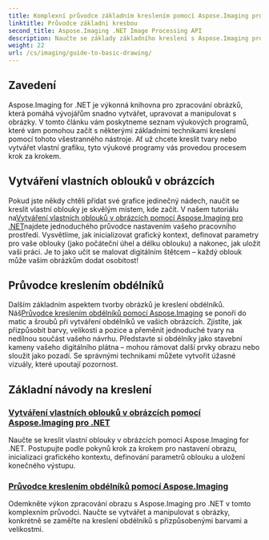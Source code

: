 ```yaml
---
title: Komplexní průvodce základním kreslením pomocí Aspose.Imaging pro .NET
linktitle: Průvodce základní kresbou
second_title: Aspose.Imaging .NET Image Processing API
description: Naučte se základy základního kreslení s Aspose.Imaging pro .NET. Tento výukový program krok za krokem pokrývá základní pojmy, včetně vytváření tvarů, aplikace transformací a manipulace s obrázky.
weight: 22
url: /cs/imaging/guide-to-basic-drawing/
---
```

## Zavedení

Aspose.Imaging for .NET je výkonná knihovna pro zpracování obrázků, která pomáhá vývojářům snadno vytvářet, upravovat a manipulovat s obrázky. V tomto článku vám poskytneme seznam výukových programů, které vám pomohou začít s některými základními technikami kreslení pomocí tohoto všestranného nástroje. Ať už chcete kreslit tvary nebo vytvářet vlastní grafiku, tyto výukové programy vás provedou procesem krok za krokem.

## Vytváření vlastních oblouků v obrázcích

 Pokud jste někdy chtěli přidat své grafice jedinečný nádech, naučit se kreslit vlastní oblouky je skvělým místem, kde začít. V našem tutoriálu na[Vytváření vlastních oblouků v obrázcích pomocí Aspose.Imaging pro .NET](./create-custom-arc-in-images/)najdete jednoduchého průvodce nastavením vašeho pracovního prostředí. Vysvětlíme, jak inicializovat grafický kontext, definovat parametry pro vaše oblouky (jako počáteční úhel a délku oblouku) a nakonec, jak uložit vaši práci. Je to jako učit se malovat digitálním štětcem – každý oblouk může vašim obrázkům dodat osobitost!

## Průvodce kreslením obdélníků

 Dalším základním aspektem tvorby obrázků je kreslení obdélníků. Náš[Průvodce kreslením obdélníků pomocí Aspose.Imaging](./guide-to-drawing-rectangle/) se ponoří do matic a šroubů při vytváření obdélníků ve vašich obrázcích. Zjistíte, jak přizpůsobit barvy, velikosti a pozice a přeměnit jednoduché tvary na nedílnou součást vašeho návrhu. Představte si obdélníky jako stavební kameny vašeho digitálního plátna – mohou rámovat další prvky obrazu nebo sloužit jako pozadí. Se správnými technikami můžete vytvořit úžasné vizuály, které upoutají pozornost.

## Základní návody na kreslení
### [Vytváření vlastních oblouků v obrázcích pomocí Aspose.Imaging pro .NET](./create-custom-arc-in-images/)
Naučte se kreslit vlastní oblouky v obrázcích pomocí Aspose.Imaging for .NET. Postupujte podle pokynů krok za krokem pro nastavení obrazu, inicializaci grafického kontextu, definování parametrů oblouku a uložení konečného výstupu.
### [Průvodce kreslením obdélníků pomocí Aspose.Imaging](./guide-to-drawing-rectangle/)
Odemkněte výkon zpracování obrazu s Aspose.Imaging pro .NET v tomto komplexním průvodci. Naučte se vytvářet a manipulovat s obrázky, konkrétně se zaměřte na kreslení obdélníků s přizpůsobenými barvami a velikostmi.